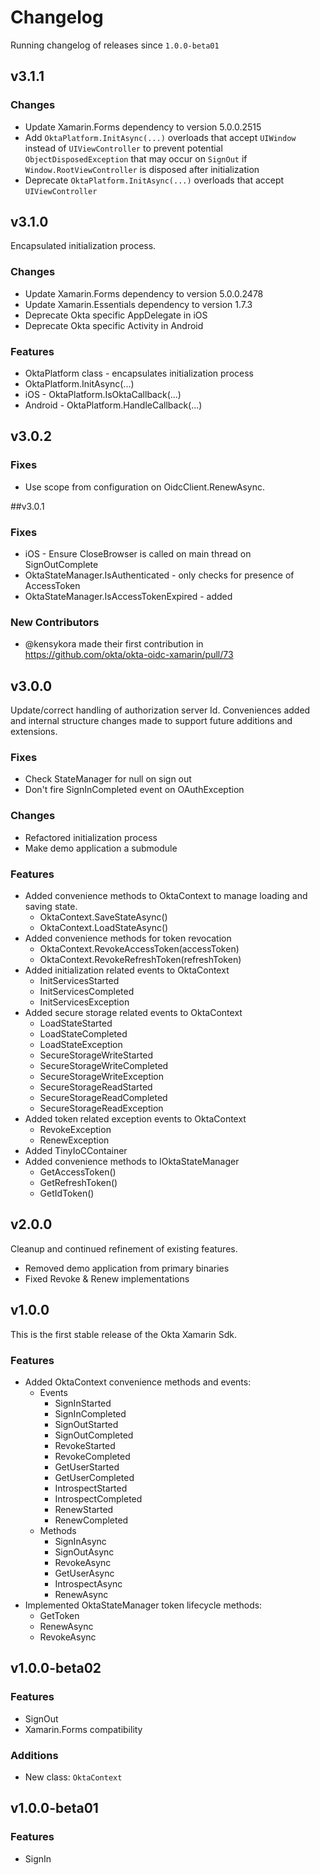 # Changelog
Running changelog of releases since `1.0.0-beta01`

## v3.1.1

### Changes 

- Update Xamarin.Forms dependency to version 5.0.0.2515
- Add `OktaPlatform.InitAsync(...)` overloads that accept `UIWindow` instead of `UIViewController` to prevent potential `ObjectDisposedException` that may occur on `SignOut` if `Window.RootViewController` is disposed after initialization
- Deprecate `OktaPlatform.InitAsync(...)` overloads that accept `UIViewController`

## v3.1.0

Encapsulated initialization process.

### Changes

- Update Xamarin.Forms dependency to version 5.0.0.2478
- Update Xamarin.Essentials dependency to version 1.7.3
- Deprecate Okta specific AppDelegate in iOS
- Deprecate Okta specific Activity in Android

### Features

- OktaPlatform class - encapsulates initialization process
- OktaPlatform.InitAsync(...)
- iOS - OktaPlatform.IsOktaCallback(...)
- Android - OktaPlatform.HandleCallback(...)

## v3.0.2

### Fixes

- Use scope from configuration on OidcClient.RenewAsync.

##v3.0.1

### Fixes

- iOS - Ensure CloseBrowser is called on main thread on SignOutComplete
- OktaStateManager.IsAuthenticated - only checks for presence of AccessToken
- OktaStateManager.IsAccessTokenExpired - added

### New Contributors
* @kensykora made their first contribution in https://github.com/okta/okta-oidc-xamarin/pull/73

## v3.0.0

Update/correct handling of authorization server Id.  Conveniences added and internal structure changes made to support future additions and extensions.

### Fixes

- Check StateManager for null on sign out
- Don't fire SignInCompleted event on OAuthException

### Changes

- Refactored initialization process
- Make demo application a submodule

### Features

- Added convenience methods to OktaContext to manage loading and saving state.
  - OktaContext.SaveStateAsync()
  - OktaContext.LoadStateAsync()
- Added convenience methods for token revocation
  - OktaContext.RevokeAccessToken(accessToken)
  - OktaContext.RevokeRefreshToken(refreshToken)
- Added initialization related events to OktaContext
  - InitServicesStarted
  - InitServicesCompleted
  - InitServicesException
- Added secure storage related events to OktaContext
  - LoadStateStarted
  - LoadStateCompleted
  - LoadStateException
  - SecureStorageWriteStarted
  - SecureStorageWriteCompleted
  - SecureStorageWriteException
  - SecureStorageReadStarted
  - SecureStorageReadCompleted
  - SecureStorageReadException
- Added token related exception events to OktaContext
  - RevokeException
  - RenewException
- Added TinyIoCContainer
- Added convenience methods to IOktaStateManager
  - GetAccessToken()
  - GetRefreshToken()
  - GetIdToken()

## v2.0.0

Cleanup and continued refinement of existing features.

- Removed demo application from primary binaries
- Fixed Revoke & Renew implementations

## v1.0.0

This is the first stable release of the Okta Xamarin Sdk. 
### Features

- Added OktaContext convenience methods and events:
  - Events
    - SignInStarted
    - SignInCompleted
    - SignOutStarted
    - SignOutCompleted    
    - RevokeStarted
    - RevokeCompleted
    - GetUserStarted
    - GetUserCompleted
    - IntrospectStarted
    - IntrospectCompleted
    - RenewStarted
    - RenewCompleted
  - Methods
    - SignInAsync
    - SignOutAsync
    - RevokeAsync
    - GetUserAsync
    - IntrospectAsync
    - RenewAsync
- Implemented OktaStateManager token lifecycle methods:
  - GetToken
  - RenewAsync
  - RevokeAsync

## v1.0.0-beta02

### Features

- SignOut
- Xamarin.Forms compatibility

### Additions

- New class:  `OktaContext`

## v1.0.0-beta01

### Features

- SignIn

